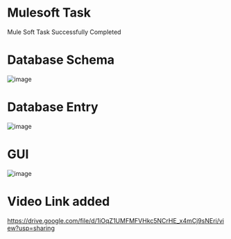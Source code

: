 # Mulesoft Task
Mule Soft Task Successfully Completed

# Database Schema
![image](https://user-images.githubusercontent.com/69030530/152929285-e478592d-14d7-43a1-b807-532a10aee38b.png)

# Database Entry
![image](https://user-images.githubusercontent.com/69030530/152948662-66377707-83a0-4ff1-98a3-d0cd3b36f050.png)

# GUI
![image](https://user-images.githubusercontent.com/69030530/152948530-c90c6d65-31bb-4e17-9503-0449cd222cee.png)

# Video Link added
https://drive.google.com/file/d/1iOqZ1UMFMFVHkc5NCrHE_x4mCj9sNEri/view?usp=sharing
